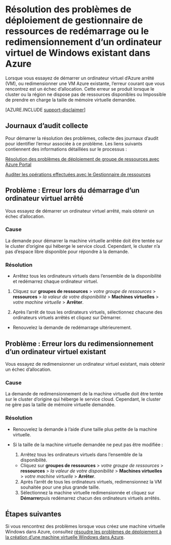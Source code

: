 <properties
   pageTitle="VM, redémarrage ou redimensionnement | Microsoft Azure"
   description="Résolution des problèmes de déploiement de gestionnaire de ressources de redémarrage ou le redimensionnement d’un ordinateur virtuel de Windows existant dans Azure"
   services="virtual-machines-windows, azure-resource-manager"
   documentationCenter=""
   authors="Deland-Han"
   manager="felixwu"
   editor=""
   tags="top-support-issue"/>

<tags
   ms.service="virtual-machines-windows"
   ms.topic="support-article"
   ms.tgt_pltfrm="vm-windows"
   ms.devlang="na"
   ms.workload="required"
   ms.date="09/09/2016"
   ms.author="delhan"/>

# <a name="troubleshoot-resource-manager-deployment-issues-with-restarting-or-resizing-an-existing-windows-virtual-machine-in-azure"></a>Résolution des problèmes de déploiement de gestionnaire de ressources de redémarrage ou le redimensionnement d’un ordinateur virtuel de Windows existant dans Azure

Lorsque vous essayez de démarrer un ordinateur virtuel d’Azure arrêté (VM), ou redimensionner une VM Azure existante, l’erreur courant que vous rencontrez est un échec d’allocation. Cette erreur se produit lorsque le cluster ou la région ne dispose pas de ressources disponibles ou Impossible de prendre en charge la taille de mémoire virtuelle demandée.

[AZURE.INCLUDE [support-disclaimer](../../includes/support-disclaimer.md)]

## <a name="collect-audit-logs"></a>Journaux d’audit collecte

Pour démarrer la résolution des problèmes, collecte des journaux d’audit pour identifier l’erreur associée à ce problème. Les liens suivants contiennent des informations détaillées sur le processus :

[Résolution des problèmes de déploiement de groupe de ressources avec Azure Portal](../resource-manager-troubleshoot-deployments-portal.md)

[Auditer les opérations effectuées avec le Gestionnaire de ressources](../resource-group-audit.md)

## <a name="issue-error-when-starting-a-stopped-vm"></a>Problème : Erreur lors du démarrage d’un ordinateur virtuel arrêté

Vous essayez de démarrer un ordinateur virtuel arrêté, mais obtenir un échec d’allocation.

### <a name="cause"></a>Cause

La demande pour démarrer la machine virtuelle arrêtée doit être tentée sur le cluster d’origine qui héberge le service cloud. Cependant, le cluster n’a pas d’espace libre disponible pour répondre à la demande.

### <a name="resolution"></a>Résolution

*   Arrêtez tous les ordinateurs virtuels dans l’ensemble de la disponibilité et redémarrez chaque ordinateur virtuel.

  1. Cliquez sur **groupes de ressources** > _votre groupe de ressources_ > **ressources** > _la valeur de votre disponibilité_ > **Machines virtuelles** > _votre machine virtuelle_ > **Arrêter**.

  2. Après l’arrêt de tous les ordinateurs virtuels, sélectionnez chacune des ordinateurs virtuels arrêtés et cliquez sur Démarrer.

*   Renouvelez la demande de redémarrage ultérieurement.

## <a name="issue-error-when-resizing-an-existing-vm"></a>Problème : Erreur lors du redimensionnement d’un ordinateur virtuel existant

Vous essayez de redimensionner un ordinateur virtuel existant, mais obtenir un échec d’allocation.

### <a name="cause"></a>Cause

La demande de redimensionnement de la machine virtuelle doit être tentée sur le cluster d’origine qui héberge le service cloud. Cependant, le cluster ne gère pas la taille de mémoire virtuelle demandée.

### <a name="resolution"></a>Résolution

* Renouvelez la demande à l’aide d’une taille plus petite de la machine virtuelle.

* Si la taille de la machine virtuelle demandée ne peut pas être modifiée :

  1. Arrêtez tous les ordinateurs virtuels dans l’ensemble de la disponibilité.

    * Cliquez sur **groupes de ressources** > _votre groupe de ressources_ > **ressources** > _la valeur de votre disponibilité_ > **Machines virtuelles** > _votre machine virtuelle_ > **Arrêter**.

  2. Après l’arrêt de tous les ordinateurs virtuels, redimensionnez la VM souhaitée pour une plus grande taille.
  3. Sélectionnez la machine virtuelle redimensionnée et cliquez sur **Démarrer**puis redémarrez chacun des ordinateurs virtuels arrêtés.

## <a name="next-steps"></a>Étapes suivantes

Si vous rencontrez des problèmes lorsque vous créez une machine virtuelle Windows dans Azure, consultez [résoudre les problèmes de déploiement à la création d’une machine virtuelle Windows dans Azure](../virtual-machines/virtual-machines-windows-troubleshoot-deployment-new-vm.md).
